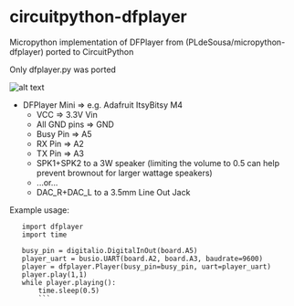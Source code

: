 # circuitpython-dfplayer

Micropython implementation of DFPlayer from (PLdeSousa/micropython-dfplayer) ported to CircuitPython

Only dfplayer.py was ported

![alt text](550px-Miniplayer_pin_map.png)

* DFPlayer Mini     => e.g. Adafruit ItsyBitsy M4 
    * VCC           => 3.3V Vin
    * All GND pins  => GND
    * Busy Pin      => A5
    * RX Pin        => A2
    * TX Pin        => A3
    * SPK1+SPK2 to a 3W speaker (limiting the volume to 0.5 can help prevent brownout for larger wattage speakers)
    * ...or...
    * DAC_R+DAC_L to a 3.5mm Line Out Jack
    
 Example usage:
 ```import board
    import dfplayer
    import time
    
    busy_pin = digitalio.DigitalInOut(board.A5)
    player_uart = busio.UART(board.A2, board.A3, baudrate=9600)
    player = dfplayer.Player(busy_pin=busy_pin, uart=player_uart)
    player.play(1,1)
    while player.playing():
        time.sleep(0.5)
        ```
    
    




